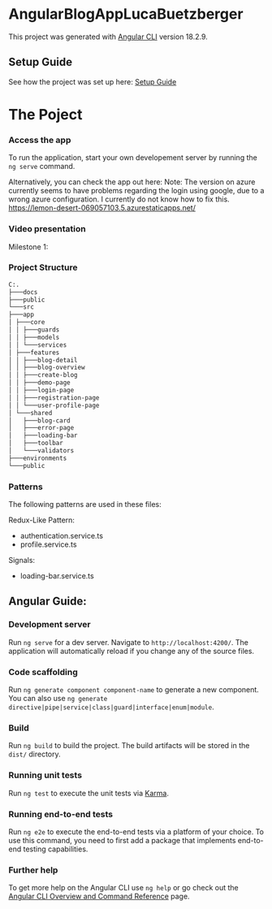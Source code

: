 # AngularBlogAppLucaBuetzberger

This project was generated with [Angular CLI](https://github.com/angular/angular-cli) version 18.2.9.

## Setup Guide

See how the project was set up here: [Setup Guide](docs/setup.md)

# The Poject

### Access the app

To run the application, start your own developement server by running the `ng serve` command.

Alternatively, you can check the app out here:
Note: The version on azure currently seems to have problems regarding the login using google, due to a wrong azure configuration. I currently do not know how to fix this.  
https://lemon-desert-069057103.5.azurestaticapps.net/

### Video presentation

Milestone 1:

### Project Structure

```bash
C:.
├───docs
├───public
└───src
├───app
│ ├───core
│ │ ├───guards
│ │ ├───models
│ │ └───services
│ ├───features
│ │ ├───blog-detail
│ │ ├───blog-overview
│ │ ├───create-blog
│ │ ├───demo-page
│ │ ├───login-page
│ │ ├───registration-page
│ │ └───user-profile-page
│ └───shared
│   ├───blog-card
│   ├───error-page
│   ├───loading-bar
│   ├───toolbar
│   └───validators
├───environments
└───public
```

### Patterns

The following patterns are used in these files:

Redux-Like Pattern:

- authentication.service.ts
- profile.service.ts

Signals:

- loading-bar.service.ts

## Angular Guide:

### Development server

Run `ng serve` for a dev server. Navigate to `http://localhost:4200/`. The application will automatically reload if you change any of the source files.

### Code scaffolding

Run `ng generate component component-name` to generate a new component. You can also use `ng generate directive|pipe|service|class|guard|interface|enum|module`.

### Build

Run `ng build` to build the project. The build artifacts will be stored in the `dist/` directory.

### Running unit tests

Run `ng test` to execute the unit tests via [Karma](https://karma-runner.github.io).

### Running end-to-end tests

Run `ng e2e` to execute the end-to-end tests via a platform of your choice. To use this command, you need to first add a package that implements end-to-end testing capabilities.

### Further help

To get more help on the Angular CLI use `ng help` or go check out the [Angular CLI Overview and Command Reference](https://angular.dev/tools/cli) page.
